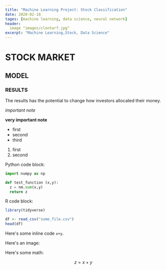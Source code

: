 ```yaml
---
title: "Machine Learning Project: Stock Classification"
date: 2020-02-18
tages: [machine learning, data science, neural network]
header:
  image "images/clontarf.jpg"
excerpt: "Machine Learning,Stock, Data Science"
---
```


# STOCK MARKET

## MODEL

### RESULTS

The results has the potential to change how investors allocated their money.

*important note*

**very important note**

* first
* second
* third

1. first
2. second

Python code block:
```python
import numpy as np

def test_function (x,y):
  z = nm.sum(x,y)
  return z
```

R code block:
```r
library(tidyverse)

df <- read_csv("some_file.csv")
head(df)
```

Here's some inline code `x+y`.

Here's an image:

Here's some math:

$$z=x+y$$
